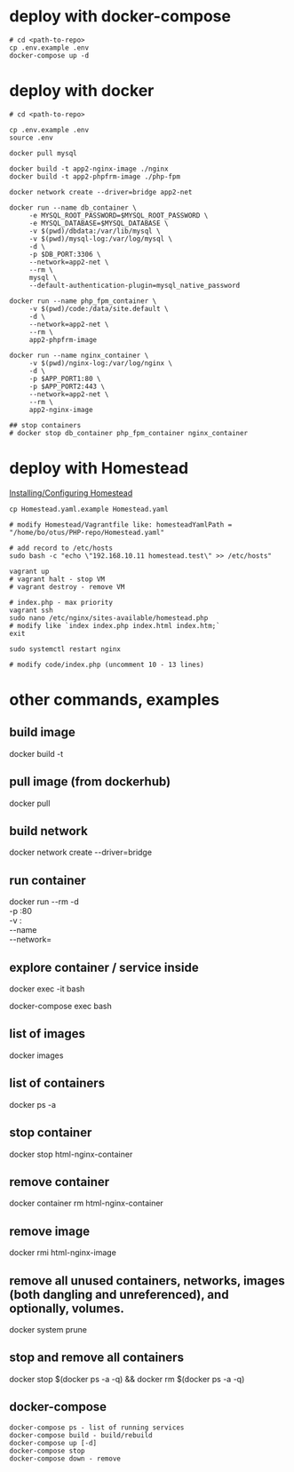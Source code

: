 # deploy with docker-compose
```
# cd <path-to-repo>
cp .env.example .env
docker-compose up -d
```

# deploy with docker
```
# cd <path-to-repo>

cp .env.example .env
source .env

docker pull mysql

docker build -t app2-nginx-image ./nginx
docker build -t app2-phpfrm-image ./php-fpm

docker network create --driver=bridge app2-net

docker run --name db_container \
     -e MYSQL_ROOT_PASSWORD=$MYSQL_ROOT_PASSWORD \
     -e MYSQL_DATABASE=$MYSQL_DATABASE \
     -v $(pwd)/dbdata:/var/lib/mysql \
     -v $(pwd)/mysql-log:/var/log/mysql \
     -d \
     -p $DB_PORT:3306 \
     --network=app2-net \
     --rm \
     mysql \
     --default-authentication-plugin=mysql_native_password

docker run --name php_fpm_container \
     -v $(pwd)/code:/data/site.default \
     -d \
     --network=app2-net \
     --rm \
     app2-phpfrm-image

docker run --name nginx_container \
     -v $(pwd)/nginx-log:/var/log/nginx \
     -d \
     -p $APP_PORT1:80 \
     -p $APP_PORT2:443 \
     --network=app2-net \
     --rm \
     app2-nginx-image

## stop containers
# docker stop db_container php_fpm_container nginx_container
```

# deploy with Homestead
[Installing/Configuring Homestead](https://laravel.com/docs/8.x/homestead#installing-homestead)
```
cp Homestead.yaml.example Homestead.yaml

# modify Homestead/Vagrantfile like: homesteadYamlPath = "/home/bo/otus/PHP-repo/Homestead.yaml"

# add record to /etc/hosts
sudo bash -c "echo \"192.168.10.11 homestead.test\" >> /etc/hosts"

vagrant up
# vagrant halt - stop VM
# vagrant destroy - remove VM

# index.php - max priority
vagrant ssh
sudo nano /etc/nginx/sites-available/homestead.php
# modify like `index index.php index.html index.htm;`
exit

sudo systemctl restart nginx

# modify code/index.php (uncomment 10 - 13 lines)
```


# other commands, examples

## build image
docker build -t <image-name> <path-to-dir-with-Dockerfile>
## pull image (from dockerhub)
docker pull <image-name>
## build network
docker network create --driver=bridge <network-name>
## run container
docker run --rm -d \
    -p <host-port>:80 \
    -v <absolute-path-to-src-on-host>:<absolute-path-to-src-in-container> \
     --name <container-name> \
     --network=<network-name> \
     <image-name>
     
## explore container / service inside
docker exec -it <container-name> bash

docker-compose exec <service-name> bash


## list of images
docker images
## list of containers
docker ps -a
## stop container
docker stop html-nginx-container
## remove container
docker container rm html-nginx-container
## remove image
docker rmi html-nginx-image
## remove all unused containers, networks, images (both dangling and unreferenced), and optionally, volumes.
docker system prune
## stop and remove all containers
docker stop $(docker ps -a -q) && docker rm $(docker ps -a -q)

## docker-compose
```
docker-compose ps - list of running services
docker-compose build - build/rebuild
docker-compose up [-d]
docker-compose stop
docker-compose down - remove
```
